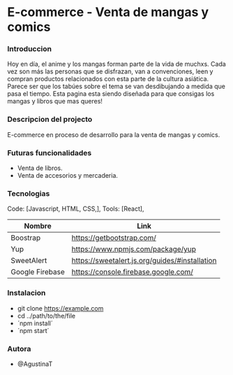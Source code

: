 # E-commerce - Venta de mangas y comics

### Introduccion ###
Hoy en día, el anime y los mangas forman parte de la vida de muchxs. Cada vez son más las personas que se disfrazan, van a convenciones, leen y compran productos relacionados con esta parte de la cultura asiática. Parece ser que los tabúes sobre el tema se van desdibujando a medida que pasa el tiempo. Esta pagina esta siendo diseñada para que consigas los mangas y libros que mas queres!


### Descripcion del projecto ####
E-commerce en proceso de desarrollo para la venta de mangas y comics.


### Futuras funcionalidades ###
 - Venta de libros.
 - Venta de accesorios y mercaderia.
 

 ### Tecnologias ###
Code: [Javascript, HTML, CSS,],
Tools: [React],

| Nombre            | Link                                            |
| -----------       | -----------                                     |
| Boostrap          | https://getbootstrap.com/                       |
| Yup               | https://www.npmjs.com/package/yup               |
| SweetAlert        | https://sweetalert.js.org/guides/#installation  |
| Google Firebase   | https://console.firebase.google.com/            |


### Instalacion ###
 - git clone https://example.com
 - cd ../path/to/the/file
 - ´npm install´
 - ´npm start´
 
 
 ### Autora ###

 - @AgustinaT
